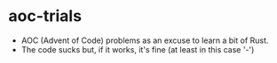 # aoc-trials

+ AOC (Advent of Code) problems as an excuse to learn a bit of Rust.
+ The code sucks but, if it works, it's fine (at least in this case '-')
